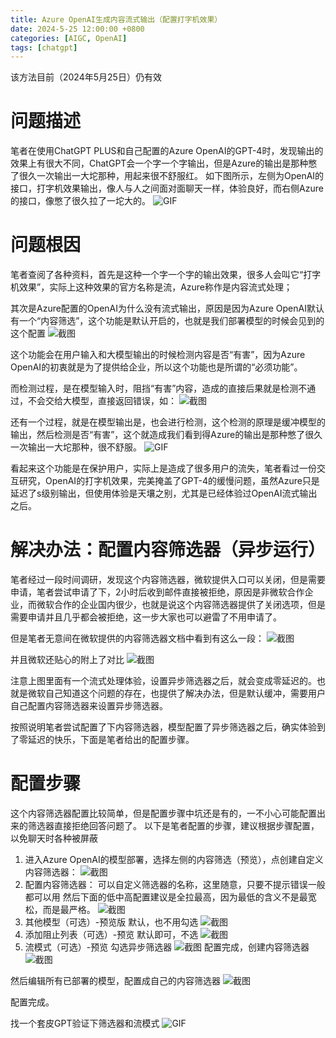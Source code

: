 ```yaml
---
title: Azure OpenAI生成内容流式输出（配置打字机效果）
date: 2024-5-25 12:00:00 +0800
categories: [AIGC, OpenAI]
tags: [chatgpt]
---
```


该方法目前（2024年5月25日）仍有效

# 问题描述

笔者在使用ChatGPT PLUS和自己配置的Azure OpenAI的GPT-4时，发现输出的效果上有很大不同，ChatGPT会一个字一个字输出，但是Azure的输出是那种憋了很久一次输出一大坨那种，用起来很不舒服红。
如下图所示，左侧为OpenAI的接口，打字机效果输出，像人与人之间面对面聊天一样，体验良好，而右侧Azure的接口，像憋了很久拉了一坨大的。
![GIF](/assets/image/2024/5/20240525173300.gif)

# 问题根因

笔者查阅了各种资料，首先是这种一个字一个字的输出效果，很多人会叫它“打字机效果”，实际上这种效果的官方名称是流，Azure称作是内容流式处理；

其次是Azure配置的OpenAI为什么没有流式输出，原因是因为Azure OpenAI默认有一个“内容筛选”，这个功能是默认开启的，也就是我们部署模型的时候会见到的这个配置
![截图](/assets/image/2024/5/20240525150626.png)

这个功能会在用户输入和大模型输出的时候检测内容是否“有害”，因为Azure OpenAI的初衷就是为了提供给企业，所以这个功能也是所谓的“必须功能”。

而检测过程，是在模型输入时，阻挡“有害”内容，造成的直接后果就是检测不通过，不会交给大模型，直接返回错误，如：
![截图](/assets/image/2024/5/20240525151121.png)

还有一个过程，就是在模型输出是，也会进行检测，这个检测的原理是缓冲模型的输出，然后检测是否“有害”，这个就造成我们看到得Azure的输出是那种憋了很久一次输出一大坨那种，很不舒服。
![GIF](/assets/image/2024/5/20240525172400.gif)

看起来这个功能是在保护用户，实际上是造成了很多用户的流失，笔者看过一份交互研究，OpenAI的打字机效果，完美掩盖了GPT-4的缓慢问题，虽然Azure只是延迟了s级别输出，但使用体验是天壤之别，尤其是已经体验过OpenAI流式输出之后。

# 解决办法：配置内容筛选器（异步运行）

笔者经过一段时间调研，发现这个内容筛选器，微软提供入口可以关闭，但是需要申请，笔者尝试申请了下，2小时后收到邮件直接被拒绝，原因是非微软合作企业，而微软合作的企业国内很少，也就是说这个内容筛选器提供了关闭选项，但是需要申请并且几乎都会被拒绝，这一步大家也可以避雷了不用申请了。

但是笔者无意间在微软提供的内容筛选器文档中看到有这么一段：
![截图](/assets/image/2024/5/20240525151820.png)

并且微软还贴心的附上了对比
![截图](/assets/image/2024/5/20240525151915.png)

注意上图里面有一个流式处理体验，设置异步筛选器之后，就会变成零延迟的。也就是微软自己知道这个问题的存在，也提供了解决办法，但是默认缓冲，需要用户自己配置内容筛选器来设置异步筛选器。

按照说明笔者尝试配置了下内容筛选器，模型配置了异步筛选器之后，确实体验到了零延迟的快乐，下面是笔者给出的配置步骤。

# 配置步骤
这个内容筛选器配置比较简单，但是配置步骤中坑还是有的，一不小心可能配置出来的筛选器直接拒绝回答问题了。
以下是笔者配置的步骤，建议根据步骤配置，以免聊天时各种被屏蔽

1. 进入Azure OpenAI的模型部署，选择左侧的内容筛选（预览），点创建自定义内容筛选器：
   ![截图](/assets/image/2024/5/20240525145647.png)
2. 配置内容筛选器：
   可以自定义筛选器的名称，这里随意，只要不提示错误一般都可以用
   然后下面的低中高配置建议是全拉最高，因为最低的含义不是最宽松，而是最严格。
   ![截图](/assets/image/2024/5/20240525164341.png)
3. 其他模型（可选）-预览版
   默认，也不用勾选
   ![截图](/assets/image/2024/5/20240525164535.png)
4. 添加阻止列表（可选）-预览
   默认即可，不选
   ![截图](/assets/image/2024/5/20240525164656.png)
5. 流模式（可选）-预览
   勾选异步筛选器
   ![截图](/assets/image/2024/5/20240525164825.png)
配置完成，创建内容筛选器
![截图](/assets/image/2024/5/20240525164929.png)

然后编辑所有已部署的模型，配置成自己的内容筛选器
![截图](/assets/image/2024/5/20240525165044.png)

配置完成。

找一个套皮GPT验证下筛选器和流模式
![GIF](/assets/image/2024/5/20240525165300.gif)
